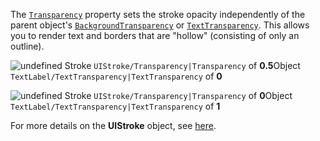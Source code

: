 The [`Transparency`](https://create.roblox.com/docs/reference/engine/classes/UIStroke#Transparency) property sets the stroke
opacity independently of the parent object's
[`BackgroundTransparency`](https://create.roblox.com/docs/reference/engine/classes/GuiObject#BackgroundTransparency) or
[`TextTransparency`](https://create.roblox.com/docs/reference/engine/classes/TextLabel#TextTransparency). This allows you to
render text and borders that are "hollow" (consisting of only an outline).

![undefined](https://prod.docsiteassets.roblox.com/assets/legacy/Outline-Transparency-A.png)
Stroke `UIStroke/Transparency|Transparency` of **0.5**Object `TextLabel/TextTransparency|TextTransparency` of **0**

![undefined](https://prod.docsiteassets.roblox.com/assets/legacy/Outline-Transparency-B.png)
Stroke `UIStroke/Transparency|Transparency` of **0**Object `TextLabel/TextTransparency|TextTransparency` of **1**

For more details on the **UIStroke** object, see [here](https://create.roblox.com/docs/ui/layout-and-appearance#uistroke).